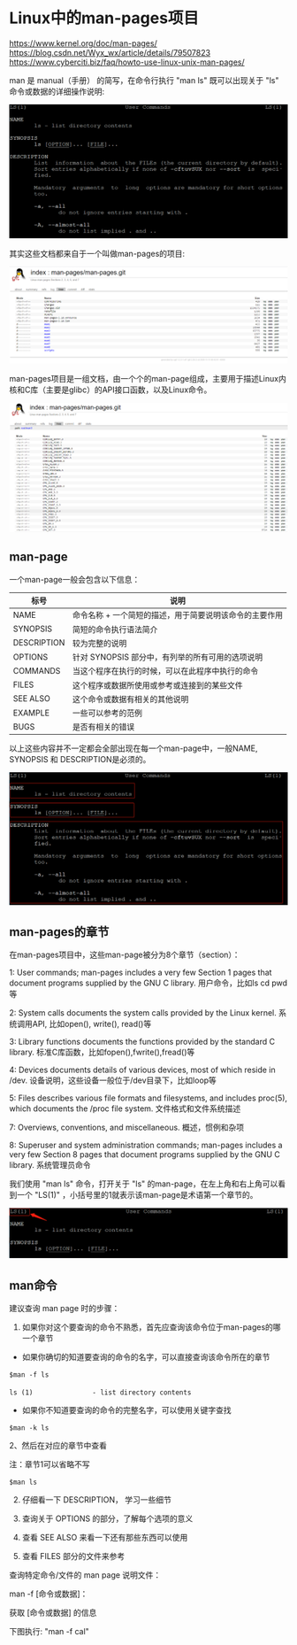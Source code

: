 # Linux中的man-pages项目

https://www.kernel.org/doc/man-pages/
https://blog.csdn.net/Wyx_wx/article/details/79507823
https://www.cyberciti.biz/faq/howto-use-linux-unix-man-pages/

man 是 manual（手册） 的简写，在命令行执行 "man ls" 既可以出现关于 "ls" 命令或数据的详细操作说明:

![](../../../assets/images/EmbeddedSystem/linux/os/man_ls.png)


其实这些文档都来自于一个叫做man-pages的项目:

![](../../../assets/images/EmbeddedSystem/linux/os/man-pages-git.png)


man-pages项目是一组文档，由一个个的man-page组成，主要用于描述Linux内核和C库（主要是glibc）的API接口函数，以及Linux命令。

![](../../../assets/images/EmbeddedSystem/linux/os/man-page.png)


## man-page

一个man-page一般会包含以下信息：

|标号|说明|
|----|----|
|NAME|命令名称 + 一个简短的描述，用于简要说明该命令的主要作用|
|SYNOPSIS|简短的命令执行语法简介|
|DESCRIPTION|较为完整的说明|
|OPTIONS|针对 SYNOPSIS 部分中，有列举的所有可用的选项说明|
|COMMANDS|当这个程序在执行的时候，可以在此程序中执行的命令|
|FILES|这个程序或数据所使用或参考或连接到的某些文件|
|SEE ALSO|这个命令或数据有相关的其他说明|
|EXAMPLE|一些可以参考的范例|
|BUGS|是否有相关的错误|

以上这些内容并不一定都会全部出现在每一个man-page中，一般NAME, SYNOPSIS 和 DESCRIPTION是必须的。

![](../../../assets/images/EmbeddedSystem/linux/os/man-page-content.png)

## man-pages的章节

在man-pages项目中，这些man-page被分为8个章节（section）：

1: User commands; man-pages includes a very few Section 1 pages that document programs supplied by the GNU C library.
用户命令，比如ls cd pwd等

2: System calls documents the system calls provided by the Linux kernel.
系统调用API, 比如open(), write(), read()等

3: Library functions documents the functions provided by the standard C library.
标准C库函数，比如fopen(),fwrite(),fread()等

4: Devices documents details of various devices, most of which reside in /dev.
设备说明，这些设备一般位于/dev目录下，比如loop等

5: Files describes various file formats and filesystems, and includes proc(5), which documents the /proc file system.
文件格式和文件系统描述

7: Overviews, conventions, and miscellaneous.
概述，惯例和杂项

8: Superuser and system administration commands; man-pages includes a very few Section 8 pages that document programs supplied by the GNU C library.
系统管理员命令

我们使用 "man ls" 命令，打开关于 "ls" 的man-page，在左上角和右上角可以看到一个 "LS(1)" ，小括号里的1就表示该man-page是术语第一个章节的。

![](../../../assets/images/EmbeddedSystem/linux/os/man-page-section.png)

## man命令

建议查询 man page 时的步骤：

1. 如果你对这个要查询的命令不熟悉，首先应查询该命令位于man-pages的哪一个章节

* 如果你确切的知道要查询的命令的名字，可以直接查询该命令所在的章节
```
$man -f ls

ls (1)               - list directory contents
```

* 如果你不知道要查询的命令的完整名字，可以使用关键字查找
```
$man -k ls
```

2、然后在对应的章节中查看

注：章节1可以省略不写

```
$man ls
```

2. 仔细看一下 DESCRIPTION， 学习一些细节

3. 查询关于 OPTIONS 的部分，了解每个选项的意义

4. 查看 SEE ALSO 来看一下还有那些东西可以使用

5. 查看 FILES 部分的文件来参考





查询特定命令/文件的 man page 说明文件：

man -f [命令或数据]：

获取 [命令或数据] 的信息

下图执行: "man -f cal"